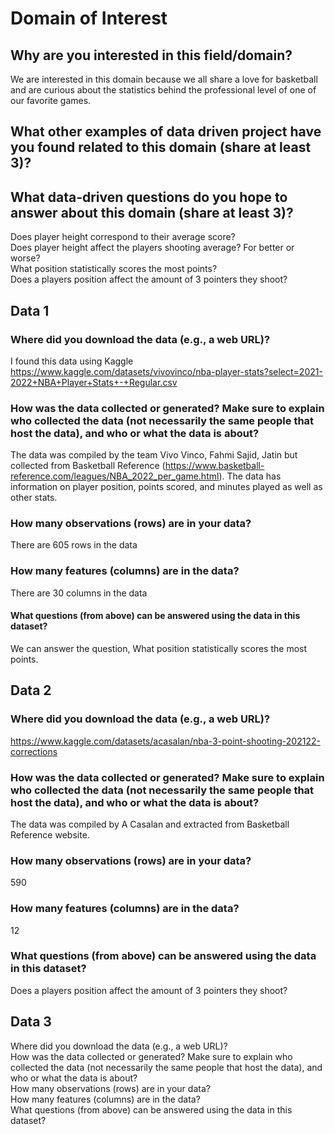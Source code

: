 # Domain of Interest 

## Why are you interested in this field/domain?
We are interested in this domain because we all share a love for basketball and are curious
about the statistics behind the professional level of one of our favorite games.
## What other examples of data driven project have you found related to this domain (share at least 3)?

## What data-driven questions do you hope to answer about this domain (share at least 3)?
Does player height correspond to their average score?  
Does player height affect the players shooting average? For better or worse?  
What position statistically scores the most points?  
Does a players position affect the amount of 3 pointers they shoot?  


## Data 1  
### Where did you download the data (e.g., a web URL)?  
I found this data using Kaggle https://www.kaggle.com/datasets/vivovinco/nba-player-stats?select=2021-2022+NBA+Player+Stats+-+Regular.csv  
### How was the data collected or generated? Make sure to explain who collected the data (not necessarily the same people that host the data), and who or what the data is about?   
The data was compiled by the team Vivo Vinco, Fahmi Sajid, Jatin but collected from Basketball Reference (https://www.basketball-reference.com/leagues/NBA_2022_per_game.html). The data has information on player position, points scored, and minutes played as well as other stats.  
### How many observations (rows) are in your data?  
There are 605 rows in the data  
### How many features (columns) are in the data?   
There are 30 columns in the data  
#### What questions (from above) can be answered using the data in this dataset?   
We can answer the question, What position statistically scores the most points.  


## Data 2 
### Where did you download the data (e.g., a web URL)?  
https://www.kaggle.com/datasets/acasalan/nba-3-point-shooting-202122-corrections   
### How was the data collected or generated? Make sure to explain who collected the data (not necessarily the same people that host the data), and who or what the data is about?  
The data was compiled by A Casalan and extracted from Basketball Reference website. 
### How many observations (rows) are in your data?  
590  
### How many features (columns) are in the data?  
12  
### What questions (from above) can be answered using the data in this dataset?  
Does a players position affect the amount of 3 pointers they shoot?  


## Data 3
Where did you download the data (e.g., a web URL)?  
How was the data collected or generated? Make sure to explain who collected the data (not necessarily the same people that host the data), and who or what the data is about?  
How many observations (rows) are in your data?  
How many features (columns) are in the data?  
What questions (from above) can be answered using the data in this dataset?  
